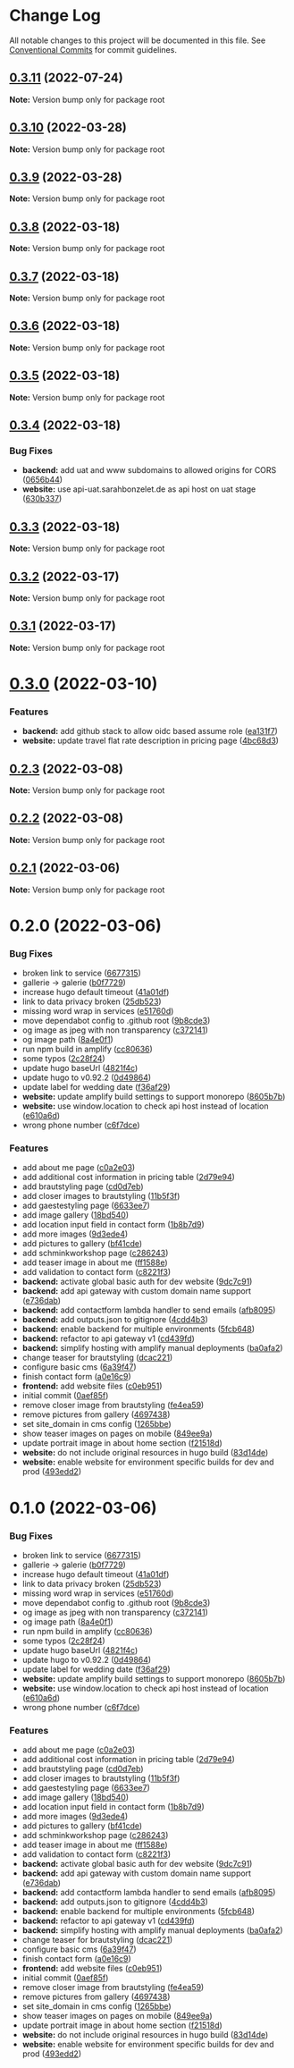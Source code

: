 # Change Log

All notable changes to this project will be documented in this file.
See [Conventional Commits](https://conventionalcommits.org) for commit guidelines.

## [0.3.11](https://github.com/cremich/sarahbonzelet.de/compare/v0.3.10...v0.3.11) (2022-07-24)

**Note:** Version bump only for package root





## [0.3.10](https://github.com/cremich/sarahbonzelet.de/compare/v0.3.9...v0.3.10) (2022-03-28)

**Note:** Version bump only for package root





## [0.3.9](https://github.com/cremich/sarahbonzelet.de/compare/v0.3.8...v0.3.9) (2022-03-28)

**Note:** Version bump only for package root





## [0.3.8](https://github.com/cremich/sarahbonzelet.de/compare/v0.3.7...v0.3.8) (2022-03-18)

**Note:** Version bump only for package root





## [0.3.7](https://github.com/cremich/sarahbonzelet.de/compare/v0.3.6...v0.3.7) (2022-03-18)

**Note:** Version bump only for package root





## [0.3.6](https://github.com/cremich/sarahbonzelet.de/compare/v0.3.5...v0.3.6) (2022-03-18)

**Note:** Version bump only for package root





## [0.3.5](https://github.com/cremich/sarahbonzelet.de/compare/v0.3.4...v0.3.5) (2022-03-18)

**Note:** Version bump only for package root





## [0.3.4](https://github.com/cremich/sarahbonzelet.de/compare/v0.3.3...v0.3.4) (2022-03-18)


### Bug Fixes

* **backend:** add uat and www subdomains to allowed origins for CORS ([0656b44](https://github.com/cremich/sarahbonzelet.de/commit/0656b44a7d3015bbab580cf46c236b9d716ee02f))
* **website:** use api-uat.sarahbonzelet.de as api host on uat stage ([630b337](https://github.com/cremich/sarahbonzelet.de/commit/630b337cae865f90e35a8f9758dfbf9cb449ea4c))





## [0.3.3](https://github.com/cremich/sarahbonzelet.de/compare/v0.3.2...v0.3.3) (2022-03-18)

**Note:** Version bump only for package root





## [0.3.2](https://github.com/cremich/sarahbonzelet.de/compare/v0.3.1...v0.3.2) (2022-03-17)

**Note:** Version bump only for package root





## [0.3.1](https://github.com/cremich/sarahbonzelet.de/compare/v0.3.0...v0.3.1) (2022-03-17)

**Note:** Version bump only for package root





# [0.3.0](https://github.com/cremich/sarahbonzelet.de/compare/v0.2.3...v0.3.0) (2022-03-10)


### Features

* **backend:** add github stack to allow oidc based assume role ([ea131f7](https://github.com/cremich/sarahbonzelet.de/commit/ea131f7d8cc610f86cb99678bcc77c110fe529ea))
* **website:** update travel flat rate description in pricing page ([4bc68d3](https://github.com/cremich/sarahbonzelet.de/commit/4bc68d3f209062acf0f737dcf25fbd629abcd428))





## [0.2.3](https://github.com/cremich/sarahbonzelet.de/compare/v0.2.2...v0.2.3) (2022-03-08)

**Note:** Version bump only for package root





## [0.2.2](https://github.com/cremich/sarahbonzelet.de/compare/v0.2.1...v0.2.2) (2022-03-08)

**Note:** Version bump only for package root





## [0.2.1](https://github.com/cremich/sarahbonzelet.de/compare/v0.2.0...v0.2.1) (2022-03-06)

**Note:** Version bump only for package root





# 0.2.0 (2022-03-06)


### Bug Fixes

* broken link to service ([6677315](https://github.com/cremich/sarahbonzelet.de/commit/6677315ed59cd120c5a7cf9c3a67a0dde06079c3))
* gallerie -> galerie ([b0f7729](https://github.com/cremich/sarahbonzelet.de/commit/b0f772914e4de1e087488559b9e8b633cd4df5b5))
* increase hugo default timeout ([41a01df](https://github.com/cremich/sarahbonzelet.de/commit/41a01df4a906df07c9cb02eba70d4a0c1fdd4774))
* link to data privacy broken ([25db523](https://github.com/cremich/sarahbonzelet.de/commit/25db523bfe19a7a5dcbbed49372842958010ae74))
* missing word wrap in services ([e51760d](https://github.com/cremich/sarahbonzelet.de/commit/e51760d49e34728c78d0c59d78aa483c2eb3d273))
* move dependabot config to .github root ([9b8cde3](https://github.com/cremich/sarahbonzelet.de/commit/9b8cde340ee86aa912e15e5860a21f7576d482cd))
* og image as jpeg with non transparency ([c372141](https://github.com/cremich/sarahbonzelet.de/commit/c37214168ad6c60f9b06844b294afd51cc05d1cc))
* og image path ([8a4e0f1](https://github.com/cremich/sarahbonzelet.de/commit/8a4e0f1838fba1c1d9903269c979ec905eb69b47))
* run npm build in amplify ([cc80636](https://github.com/cremich/sarahbonzelet.de/commit/cc80636442864f34033df8232a0b72a669e73ec1))
* some typos ([2c28f24](https://github.com/cremich/sarahbonzelet.de/commit/2c28f2428ce0ff93ebbd60221dbe1ee6e22c7688))
* update hugo baseUrl ([4821f4c](https://github.com/cremich/sarahbonzelet.de/commit/4821f4c8c5f391b2be1d24598245188460eb9464))
* update hugo to v0.92.2 ([0d49864](https://github.com/cremich/sarahbonzelet.de/commit/0d49864236f79b1b8f6259c444a1cc5eb7b5499a))
* update label for wedding date ([f36af29](https://github.com/cremich/sarahbonzelet.de/commit/f36af29079264848839fabb3b6fe2f2fc5219ab5))
* **website:** update amplify build settings to support monorepo ([8605b7b](https://github.com/cremich/sarahbonzelet.de/commit/8605b7b3290758c4665d5570f16b6d8d04361491))
* **website:** use window.location to check api host instead of location ([e610a6d](https://github.com/cremich/sarahbonzelet.de/commit/e610a6d9a2488941bdc76bec584a00be91b429d5))
* wrong phone number ([c6f7dce](https://github.com/cremich/sarahbonzelet.de/commit/c6f7dcec434649e34466111ce18139da59e55739))


### Features

* add about me page ([c0a2e03](https://github.com/cremich/sarahbonzelet.de/commit/c0a2e035477f583e3563b21923438234b6cd08ec))
* add additional cost information in pricing table ([2d79e94](https://github.com/cremich/sarahbonzelet.de/commit/2d79e942c54574190b107c21c5b9977914ba0cbf))
* add brautstyling page ([cd0d7eb](https://github.com/cremich/sarahbonzelet.de/commit/cd0d7eb823705ac7c5cde8427d4a013d926c3fc9))
* add closer images to brautstyling ([11b5f3f](https://github.com/cremich/sarahbonzelet.de/commit/11b5f3f4256623408932348bf7c60a88228addf5))
* add gaestestyling page ([6633ee7](https://github.com/cremich/sarahbonzelet.de/commit/6633ee76ccb7b92c791d5871edb022fb9bf779b6))
* add image gallery ([18bd540](https://github.com/cremich/sarahbonzelet.de/commit/18bd540764d6e70de00db23b0032b9db9407e437))
* add location input field in contact form ([1b8b7d9](https://github.com/cremich/sarahbonzelet.de/commit/1b8b7d921c85821e77f2bcf89247a40e2377cbd8))
* add more images ([9d3ede4](https://github.com/cremich/sarahbonzelet.de/commit/9d3ede460c66a1f9017246aab71b2bfbec140061))
* add pictures to gallery ([bf41cde](https://github.com/cremich/sarahbonzelet.de/commit/bf41cdecfb65b4bcc009548cc26d35e586b631e6))
* add schminkworkshop page ([c286243](https://github.com/cremich/sarahbonzelet.de/commit/c286243b6877dcb8ad2e4e31908c775ba219f4ec))
* add teaser image in about me ([ff1588e](https://github.com/cremich/sarahbonzelet.de/commit/ff1588e0bbd4d726e6a2773755fd0e7333579985))
* add validation to contact form ([c8221f3](https://github.com/cremich/sarahbonzelet.de/commit/c8221f31231ae82119185e314baf3a29a018b6eb))
* **backend:** activate global basic auth for dev website ([9dc7c91](https://github.com/cremich/sarahbonzelet.de/commit/9dc7c91a4bfeed1dccac34ececf9fb112a0fd77e))
* **backend:** add api gateway with custom domain name support ([e736dab](https://github.com/cremich/sarahbonzelet.de/commit/e736dabc5a67107ae08082df27a0d0b261713206))
* **backend:** add contactform lambda handler to send emails ([afb8095](https://github.com/cremich/sarahbonzelet.de/commit/afb8095cf44f77a4ef4c963c9c6bdadacb09cc44))
* **backend:** add outputs.json to gitignore ([4cdd4b3](https://github.com/cremich/sarahbonzelet.de/commit/4cdd4b3bad78014d82343c8c156e75666133dfa9))
* **backend:** enable backend for multiple environments ([5fcb648](https://github.com/cremich/sarahbonzelet.de/commit/5fcb648c9755ca29895d2f95afcf4db08f73af09))
* **backend:** refactor to api gateway v1 ([cd439fd](https://github.com/cremich/sarahbonzelet.de/commit/cd439fd66f79e40cb66ceb708a565868323b1f7a))
* **backend:** simplify hosting with amplify manual deployments ([ba0afa2](https://github.com/cremich/sarahbonzelet.de/commit/ba0afa2004643d6889a1605be7a5c1cdadfd7077))
* change teaser for brautstyling ([dcac221](https://github.com/cremich/sarahbonzelet.de/commit/dcac2214431467b7f3bcd8fb9d51e089658c15c7))
* configure basic cms ([6a39f47](https://github.com/cremich/sarahbonzelet.de/commit/6a39f477f7ae057ebbe4708f71c9f2f0e9dcca7d))
* finish contact form ([a0e16c9](https://github.com/cremich/sarahbonzelet.de/commit/a0e16c95ff54e287b5bd5ba24163ff2181f12afb))
* **frontend:** add website files ([c0eb951](https://github.com/cremich/sarahbonzelet.de/commit/c0eb951d518bebd6718e28df73d31262704f29b8))
* initial commit ([0aef85f](https://github.com/cremich/sarahbonzelet.de/commit/0aef85f0aed8d1af42642f22d228ef59f3ae861f))
* remove closer image from brautstyling ([fe4ea59](https://github.com/cremich/sarahbonzelet.de/commit/fe4ea593b0e2ba0f42de9f80a031bc787d50bf42))
* remove pictures from gallery ([4697438](https://github.com/cremich/sarahbonzelet.de/commit/46974387bd2a564e1523957e3dc03078643249c0))
* set site_domain in cms config ([1265bbe](https://github.com/cremich/sarahbonzelet.de/commit/1265bbe0842d094781415c28ccaec37a7598e7f1))
* show teaser images on pages on mobile ([849ee9a](https://github.com/cremich/sarahbonzelet.de/commit/849ee9a2ada024d8b561235473d8c6115141be34))
* update portrait image in about home section ([f21518d](https://github.com/cremich/sarahbonzelet.de/commit/f21518dcba6851582864f48f2bf55d044089f7b5))
* **website:** do not include original resources in hugo build ([83d14de](https://github.com/cremich/sarahbonzelet.de/commit/83d14de2fbeccde2c1a31673e1723a791f633ed9))
* **website:** enable website for environment specific builds for dev and prod ([493edd2](https://github.com/cremich/sarahbonzelet.de/commit/493edd256aafe6f82345b6db9079cc97a8dcf590))





# 0.1.0 (2022-03-06)


### Bug Fixes

* broken link to service ([6677315](https://github.com/cremich/sarahbonzelet.de/commit/6677315ed59cd120c5a7cf9c3a67a0dde06079c3))
* gallerie -> galerie ([b0f7729](https://github.com/cremich/sarahbonzelet.de/commit/b0f772914e4de1e087488559b9e8b633cd4df5b5))
* increase hugo default timeout ([41a01df](https://github.com/cremich/sarahbonzelet.de/commit/41a01df4a906df07c9cb02eba70d4a0c1fdd4774))
* link to data privacy broken ([25db523](https://github.com/cremich/sarahbonzelet.de/commit/25db523bfe19a7a5dcbbed49372842958010ae74))
* missing word wrap in services ([e51760d](https://github.com/cremich/sarahbonzelet.de/commit/e51760d49e34728c78d0c59d78aa483c2eb3d273))
* move dependabot config to .github root ([9b8cde3](https://github.com/cremich/sarahbonzelet.de/commit/9b8cde340ee86aa912e15e5860a21f7576d482cd))
* og image as jpeg with non transparency ([c372141](https://github.com/cremich/sarahbonzelet.de/commit/c37214168ad6c60f9b06844b294afd51cc05d1cc))
* og image path ([8a4e0f1](https://github.com/cremich/sarahbonzelet.de/commit/8a4e0f1838fba1c1d9903269c979ec905eb69b47))
* run npm build in amplify ([cc80636](https://github.com/cremich/sarahbonzelet.de/commit/cc80636442864f34033df8232a0b72a669e73ec1))
* some typos ([2c28f24](https://github.com/cremich/sarahbonzelet.de/commit/2c28f2428ce0ff93ebbd60221dbe1ee6e22c7688))
* update hugo baseUrl ([4821f4c](https://github.com/cremich/sarahbonzelet.de/commit/4821f4c8c5f391b2be1d24598245188460eb9464))
* update hugo to v0.92.2 ([0d49864](https://github.com/cremich/sarahbonzelet.de/commit/0d49864236f79b1b8f6259c444a1cc5eb7b5499a))
* update label for wedding date ([f36af29](https://github.com/cremich/sarahbonzelet.de/commit/f36af29079264848839fabb3b6fe2f2fc5219ab5))
* **website:** update amplify build settings to support monorepo ([8605b7b](https://github.com/cremich/sarahbonzelet.de/commit/8605b7b3290758c4665d5570f16b6d8d04361491))
* **website:** use window.location to check api host instead of location ([e610a6d](https://github.com/cremich/sarahbonzelet.de/commit/e610a6d9a2488941bdc76bec584a00be91b429d5))
* wrong phone number ([c6f7dce](https://github.com/cremich/sarahbonzelet.de/commit/c6f7dcec434649e34466111ce18139da59e55739))


### Features

* add about me page ([c0a2e03](https://github.com/cremich/sarahbonzelet.de/commit/c0a2e035477f583e3563b21923438234b6cd08ec))
* add additional cost information in pricing table ([2d79e94](https://github.com/cremich/sarahbonzelet.de/commit/2d79e942c54574190b107c21c5b9977914ba0cbf))
* add brautstyling page ([cd0d7eb](https://github.com/cremich/sarahbonzelet.de/commit/cd0d7eb823705ac7c5cde8427d4a013d926c3fc9))
* add closer images to brautstyling ([11b5f3f](https://github.com/cremich/sarahbonzelet.de/commit/11b5f3f4256623408932348bf7c60a88228addf5))
* add gaestestyling page ([6633ee7](https://github.com/cremich/sarahbonzelet.de/commit/6633ee76ccb7b92c791d5871edb022fb9bf779b6))
* add image gallery ([18bd540](https://github.com/cremich/sarahbonzelet.de/commit/18bd540764d6e70de00db23b0032b9db9407e437))
* add location input field in contact form ([1b8b7d9](https://github.com/cremich/sarahbonzelet.de/commit/1b8b7d921c85821e77f2bcf89247a40e2377cbd8))
* add more images ([9d3ede4](https://github.com/cremich/sarahbonzelet.de/commit/9d3ede460c66a1f9017246aab71b2bfbec140061))
* add pictures to gallery ([bf41cde](https://github.com/cremich/sarahbonzelet.de/commit/bf41cdecfb65b4bcc009548cc26d35e586b631e6))
* add schminkworkshop page ([c286243](https://github.com/cremich/sarahbonzelet.de/commit/c286243b6877dcb8ad2e4e31908c775ba219f4ec))
* add teaser image in about me ([ff1588e](https://github.com/cremich/sarahbonzelet.de/commit/ff1588e0bbd4d726e6a2773755fd0e7333579985))
* add validation to contact form ([c8221f3](https://github.com/cremich/sarahbonzelet.de/commit/c8221f31231ae82119185e314baf3a29a018b6eb))
* **backend:** activate global basic auth for dev website ([9dc7c91](https://github.com/cremich/sarahbonzelet.de/commit/9dc7c91a4bfeed1dccac34ececf9fb112a0fd77e))
* **backend:** add api gateway with custom domain name support ([e736dab](https://github.com/cremich/sarahbonzelet.de/commit/e736dabc5a67107ae08082df27a0d0b261713206))
* **backend:** add contactform lambda handler to send emails ([afb8095](https://github.com/cremich/sarahbonzelet.de/commit/afb8095cf44f77a4ef4c963c9c6bdadacb09cc44))
* **backend:** add outputs.json to gitignore ([4cdd4b3](https://github.com/cremich/sarahbonzelet.de/commit/4cdd4b3bad78014d82343c8c156e75666133dfa9))
* **backend:** enable backend for multiple environments ([5fcb648](https://github.com/cremich/sarahbonzelet.de/commit/5fcb648c9755ca29895d2f95afcf4db08f73af09))
* **backend:** refactor to api gateway v1 ([cd439fd](https://github.com/cremich/sarahbonzelet.de/commit/cd439fd66f79e40cb66ceb708a565868323b1f7a))
* **backend:** simplify hosting with amplify manual deployments ([ba0afa2](https://github.com/cremich/sarahbonzelet.de/commit/ba0afa2004643d6889a1605be7a5c1cdadfd7077))
* change teaser for brautstyling ([dcac221](https://github.com/cremich/sarahbonzelet.de/commit/dcac2214431467b7f3bcd8fb9d51e089658c15c7))
* configure basic cms ([6a39f47](https://github.com/cremich/sarahbonzelet.de/commit/6a39f477f7ae057ebbe4708f71c9f2f0e9dcca7d))
* finish contact form ([a0e16c9](https://github.com/cremich/sarahbonzelet.de/commit/a0e16c95ff54e287b5bd5ba24163ff2181f12afb))
* **frontend:** add website files ([c0eb951](https://github.com/cremich/sarahbonzelet.de/commit/c0eb951d518bebd6718e28df73d31262704f29b8))
* initial commit ([0aef85f](https://github.com/cremich/sarahbonzelet.de/commit/0aef85f0aed8d1af42642f22d228ef59f3ae861f))
* remove closer image from brautstyling ([fe4ea59](https://github.com/cremich/sarahbonzelet.de/commit/fe4ea593b0e2ba0f42de9f80a031bc787d50bf42))
* remove pictures from gallery ([4697438](https://github.com/cremich/sarahbonzelet.de/commit/46974387bd2a564e1523957e3dc03078643249c0))
* set site_domain in cms config ([1265bbe](https://github.com/cremich/sarahbonzelet.de/commit/1265bbe0842d094781415c28ccaec37a7598e7f1))
* show teaser images on pages on mobile ([849ee9a](https://github.com/cremich/sarahbonzelet.de/commit/849ee9a2ada024d8b561235473d8c6115141be34))
* update portrait image in about home section ([f21518d](https://github.com/cremich/sarahbonzelet.de/commit/f21518dcba6851582864f48f2bf55d044089f7b5))
* **website:** do not include original resources in hugo build ([83d14de](https://github.com/cremich/sarahbonzelet.de/commit/83d14de2fbeccde2c1a31673e1723a791f633ed9))
* **website:** enable website for environment specific builds for dev and prod ([493edd2](https://github.com/cremich/sarahbonzelet.de/commit/493edd256aafe6f82345b6db9079cc97a8dcf590))
